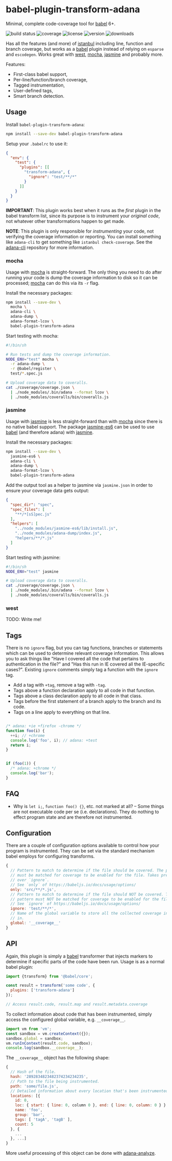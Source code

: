 # babel-plugin-transform-adana

Minimal, complete code-coverage tool for [babel] 6+.

![build status](http://img.shields.io/travis/adana-coverage/babel-plugin-transform-adana/master.svg?style=flat)
![coverage](http://img.shields.io/coveralls/adana-coverage/babel-plugin-transform-adana/master.svg?style=flat)
![license](http://img.shields.io/npm/l/babel-plugin-transform-adana.svg?style=flat)
![version](http://img.shields.io/npm/v/babel-plugin-transform-adana.svg?style=flat)
![downloads](http://img.shields.io/npm/dm/babel-plugin-transform-adana.svg?style=flat)

Has all the features (and more) of [istanbul] including line, function and branch coverage, but works as a [babel] plugin instead of relying on `esparse` and `escodegen`. Works great with [west], [mocha], [jasmine] and probably more.

Features:

 * First-class babel support,
 * Per-line/function/branch coverage,
 * Tagged instrumentation,
 * User-defined tags,
 * Smart branch detection.

## Usage

Install `babel-plugin-transform-adana`:

```sh
npm install --save-dev babel-plugin-transform-adana
```

Setup your `.babelrc` to use it:

```json
{
  "env": {
    "test": {
      "plugins": [[
        "transform-adana", {
          "ignore": "test/**/*"
        }
      ]]
    }
  }
}
```

**IMPORTANT**: This plugin works best when it runs as the _first_ plugin in the babel transform list, since its purpose is to instrument your _original code_, not whatever other transformations happen to get made.

**NOTE**: This plugin is only responsible for _instrumenting_ your code, not verifying the coverage information or reporting. You can install something like `adana-cli` to get something like `istanbul check-coverage`. See the [adana-cli] repository for more information.

### mocha

Usage with [mocha] is straight-forward. The only thing you need to do after running your code is dump the coverage information to disk so it can be processed; [mocha] can do this via its `-r` flag.

Install the necessary packages:

```sh
npm install --save-dev \
  mocha \
  adana-cli \
  adana-dump \
  adana-format-lcov \
  babel-plugin-transform-adana
```

Start testing with mocha:

```sh
#!/bin/sh

# Run tests and dump the coverage information.
NODE_ENV="test" mocha \
  -r adana-dump \
  -r @babel/register \
  test/*.spec.js

# Upload coverage data to coveralls.
cat ./coverage/coverage.json \
  | ./node_modules/.bin/adana --format lcov \
  | ./node_modules/coveralls/bin/coveralls.js
```

### jasmine

Usage with [jasmine] is less straight-forward than with [mocha] since there is no native babel support. The package [jasmine-es6] can be used to use [babel] (and therefore adana) with [jasmine].

Install the necessary packages:

```sh
npm install --save-dev \
  jasmine-es6 \
  adana-cli \
  adana-dump \
  adana-format-lcov \
  babel-plugin-transform-adana
```

Add the output tool as a helper to jasmine via `jasmine.json` in order to ensure your coverage data gets output:

```json
{
  "spec_dir": "spec",
  "spec_files": [
    "**/*[sS]pec.js"
  ],
  "helpers": [
    "../node_modules/jasmine-es6/lib/install.js",
    "../node_modules/adana-dump/index.js",
    "helpers/**/*.js"
  ]
}
```

Start testing with jasmine:

```sh
#!/bin/sh
NODE_ENV="test" jasmine

# Upload coverage data to coveralls.
cat ./coverage/coverage.json \
  | ./node_modules/.bin/adana --format lcov \
  | ./node_modules/coveralls/bin/coveralls.js
```

### west

TODO: Write me!

## Tags

There is no `ignore` flag, but you can tag functions, branches or statements which can be used to determine relevant coverage information. This allows you to ask things like "Have I covered all the code that pertains to authentication in the file?" and "Has this run in IE covered all the IE-specific cases?". Existing `ignore` comments simply tag a function with the `ignore` tag.

 * Add a tag with `+tag`, remove a tag with `-tag`.
 * Tags above a function declaration apply to all code in that function.
 * Tags above a class declaration apply to all code in that class.
 * Tags before the first statement of a branch apply to the branch and its code.
 * Tags on a line apply to everything on that line.

```javascript

/* adana: +ie +firefox -chrome */
function foo(i) {
  ++i; // +chrome
  console.log('foo', i); // adana: +test
  return i;
}


if (foo(1)) {
  /* adana: +chrome */
  console.log('bar');
}
```

## FAQ

 * Why is `let i;`, `function foo() {}`, etc. not marked at all? – Some things are not executable code per se (i.e. declarations). They do nothing to effect program state and are therefore not instrumented.

## Configuration

There are a couple of configuration options available to control how your program is instrumented. They can be set via the standard mechanism babel employs for configuring transforms.

```js
{
  // Pattern to match to determine if the file should be covered. The pattern
  // must be matched for coverage to be enabled for the file. Takes precedence
  // over `ignore`.
  // See `only` of https://babeljs.io/docs/usage/options/
  only: 'src/**/*.js',
  // Pattern to match to determine if the file should NOT be covered. The
  // pattern must NOT be matched for coverage to be enabled for the file.
  // See `ignore` of https://babeljs.io/docs/usage/options/
  ignore: 'test/**/*',
  // Name of the global variable to store all the collected coverage information
  // in.
  global: '__coverage__'
}
```

## API

Again, this plugin is simply a [babel] transformer that injects markers to determine if specific parts of the code have been run. Usage is as a normal babel plugin:

```javascript
import {transform} from '@babel/core';

const result = transform('some code', {
  plugins: ['transform-adana']
});

// Access result.code, result.map and result.metadata.coverage
```

To collect information about code that has been instrumented, simply access the configured global variable, e.g. `__coverage__`.

```javascript
import vm from 'vm';
const sandbox = vm.createContext({});
sandbox.global = sandbox;
vm.runInContext(result.code, sandbox);
console.log(sandbox.__coverage__);
```

The `__coverage__` object has the following shape:

```javascript
{
  // Hash of the file.
  hash: '2892834823482374234234235',
  // Path to the file being instrumented.
  path: 'some/file.js',
  // Detailed information about every location that's been instrumented.
  locations: [{
    id: 0,
    loc: { start: { line: 0, column 0 }, end: { line: 0, column: 0 } },
    name: 'foo',
    group: 'bar',
    tags: [ 'tagA', 'tagB' ],
    count: 5
  }, {
    ...
  }, ...]
}
```

More useful processing of this object can be done with [adana-analyze].

[babel]: http://babeljs.io
[istanbul]: https://github.com/gotwarlost/istanbul
[mocha]: http://mochajs.org/
[jasmine]: http://jasmine.github.io/
[west]: https://www.github.com/izaakschroeder/west
[adana-cli]: https://www.github.com/adana-coverage/adana-cli
[adana-analyze]: https://www.github.com/adana-coverage/adana-analyze
[jasmine-es6]: https://github.com/vinsonchuong/jasmine-es6
